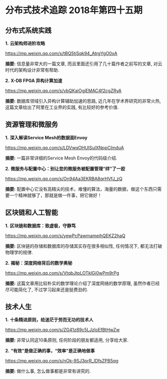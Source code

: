 # 分布式技术追踪 2018年第四十五期

## 分布式系统实践
**1.** **云架构师进阶攻略**

https://mp.weixin.qq.com/s/tBQ5tjSqk94_AtrgYgO0xA

**摘要:** 信息量非常大的一篇文章, 而且里面还引用了几十篇作者之前写的文章, 对云时代的架构设计非常有帮助.

**2.** **X-DB FPGA 异构计算加速**

https://mp.weixin.qq.com/s/vbQKaiOgjEMAC4f2cgZRyA

**摘要:** 数据库领域引入异构计算辅助加速的思路, 近几年在学术界研究的非常火热, 这篇文章给出了阿里在工业界的实践, 有比较好的参考价值.

## 资源管理和微服务
**1.** **深入解读Service Mesh的数据面Envoy**

https://mp.weixin.qq.com/s/LDVwqOHUISulXNppClmduA

**摘要:** 一篇非常详细的Service Mesh Envoy的代码级介绍.

**2.** **微服务与配置中心：别让您的微服务被配置管理“绊”了一跤**

https://mp.weixin.qq.com/s/On94Aa3EKRBA8qrHVfJ_zQ

**摘要:** 配置中心它没有高精尖的技术，难懂的算法，海量的数据，做这个东西只需要一个精神就够了，那就是做一件事，把它做好！

## 区块链和人工智能
**1.** **区块链和数据库：致虚极，守静笃**

https://mp.weixin.qq.com/s/yewPcPawmameihQEKZ2haQ

**摘要:** 区块链的存储和数据库的存储其实存在很多相似性, 任何情况下, 都无法打破物理学的规律.

**2.** **揭秘：深度网络背后的数学奥秘**

https://mp.weixin.qq.com/s/VtqbJtpLOTklGi0wPm9rPg

**摘要:** 这篇文章用比较朴实的数学理论介绍了深度网络的数学原理, 虽然作者已经尽可能简化了, 不过学习起来还是挺费劲的.

## 技术人生
**1.** **十条精进原则，给迷茫于劳而无功的技术人**

https://mp.weixin.qq.com/s/ZG41z89c5LJzloEfBtHwZw

**摘要:** 非常认同这10条原则, 任何阶段的朋友都适用, 分享给大家.

**2.** **“有效”是做正确的事，“效率”是正确地做事**

https://mp.weixin.qq.com/s/nOk-9SJ3prR_lDfsZPB5qg

**摘要:** 做什么事, 怎么做事都是非常有讲究的.
